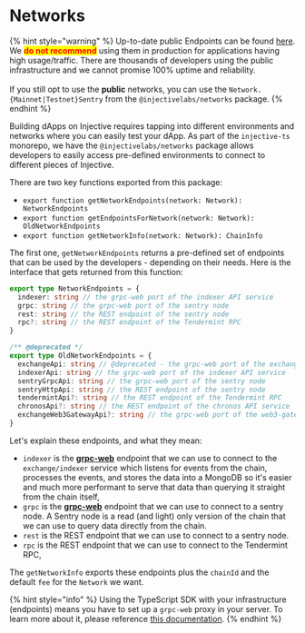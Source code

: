 # Networks

{% hint style="warning" %}
Up-to-date public Endpoints can be found [here](https://docs.injective.network/develop/public-endpoints/#mainnet). We <mark style="color:red;">**do not recommend**</mark> using them in production for applications having high usage/traffic. There are thousands of developers using the public infrastructure and we cannot promise 100% uptime and reliability. \
\
If you still opt to use the **public** networks, you can use the `Network.{Mainnet|Testnet}Sentry` from the `@injectivelabs/networks` package.
{% endhint %}

Building dApps on Injective requires tapping into different environments and networks where you can easily test your dApp. As part of the `injective-ts` monorepo, we have the `@injectivelabs/networks` package allows developers to easily access pre-defined environments to connect to different pieces of Injective.

There are two key functions exported from this package:

* `export function getNetworkEndpoints(network: Network): NetworkEndpoints`
* `export function getEndpointsForNetwork(network: Network): OldNetworkEndpoints`
* `export function getNetworkInfo(network: Network): ChainInfo`

The first one, `getNetworkEndpoints` returns a pre-defined set of endpoints that can be used by the developers - depending on their needs. Here is the interface that gets returned from this function:

```ts
export type NetworkEndpoints = {
  indexer: string // the grpc-web port of the indexer API service
  grpc: string // the grpc-web port of the sentry node
  rest: string // the REST endpoint of the sentry node
  rpc?: string // the REST endpoint of the Tendermint RPC
}

/** @deprecated */
export type OldNetworkEndpoints = {
  exchangeApi: string // @deprecated - the grpc-web port of the exchange API service
  indexerApi: string // the grpc-web port of the indexer API service
  sentryGrpcApi: string // the grpc-web port of the sentry node
  sentryHttpApi: string // the REST endpoint of the sentry node
  tendermintApi?: string // the REST endpoint of the Tendermint RPC
  chronosApi?: string // the REST endpoint of the chronos API service
  exchangeWeb3GatewayApi?: string // the grpc-web port of the web3-gateway service API
}
```

Let's explain these endpoints, and what they mean:

* `indexer` is the [**grpc-web**](https://github.com/grpc/grpc-web) endpoint that we can use to connect to the `exchange/indexer` service which listens for events from the chain, processes the events, and stores the data into a MongoDB so it's easier and much more performant to serve that data than querying it straight from the chain itself,
* `grpc` is the [**grpc-web**](https://github.com/grpc/grpc-web) endpoint that we can use to connect to a sentry node. A Sentry node is a read (and light) only version of the chain that we can use to query data directly from the chain.
* `rest` is the REST endpoint that we can use to connect to a sentry node.
* `rpc` is the REST endpoint that we can use to connect to the Tendermint RPC,

The `getNetworkInfo` exports these endpoints plus the `chainId` and the default `fee` for the `Network` we want.

{% hint style="info" %}
Using the TypeScript SDK with your infrastructure (endpoints) means you have to set up a `grpc-web` proxy in your server. To learn more about it, please reference [this documentation](https://github.com/grpc/grpc-web?tab=readme-ov-file#2-run-the-server-and-proxy).
{% endhint %}
